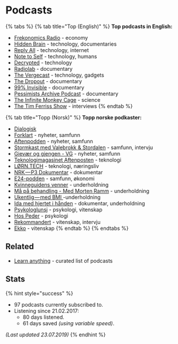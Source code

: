 # Podcasts

{% tabs %}
{% tab title="Top \(English\)" %}
**Top podcasts in English:**

* [Frekonomics Radio](http://freakonomics.com/) - economy
* [Hidden Brain](https://www.npr.org/series/423302056/hidden-brain?t=1559991843436) - technology, documentaries
* [Reply All](https://gimletmedia.com/shows/reply-all) - technology, internet
* [Note to Self](https://www.wnycstudios.org/shows/notetoself) - technology, humans
* [Decrypted](https://www.bloomberg.com/podcasts/decrypted) - technology
* [Radiolab](https://www.wnycstudios.org/shows/radiolab) - documentary
* [The Vergecast](https://www.theverge.com/the-vergecast) - technology, gadgets
* [The Dropout](http://abcradio.com/podcasts/the-dropout/) - documentary
* [99% Invisible](https://99percentinvisible.org/) - documentary
* [Pessimists Archive Podcast](https://pessimists.co/) - documentary
* [The Infinite Monkey Cage](https://www.bbc.co.uk/programmes/b00snr0w/episodes/downloads) - science
* [The Tim Ferriss Show](https://tim.blog/podcast/) - interviews
{% endtab %}

{% tab title="Topp \(Norsk\)" %}
**Topp norske podkaster:**

* [Dialogisk](https://www.modernemedia.no/dialogisk)
* [Forklart](https://www.aftenposten.no/emne/Forklart) - nyheter, samfunn
* [Aftenpodden](https://www.aftenposten.no/podkast#/aftenpodden) - nyheter, samfunn
* [Stormkast med Valebrokk & Stordalen](https://podtail.com/no/podcast/stormkast-med-valebrokk-stordalen/) - samfunn, intervju
* [Gievær og gjengen - VG](https://www.vg.no/podcast/giaever-og-joffen/) - nyheter, samfunn
* [Teknologimagasinet Aftenposten](https://www.aftenposten.no/tag/Teknologimagasinet) - teknologi
* [LØRN.TECH](https://lorn.tech/) - teknologi, næringsliv
* [NRK — P3 Dokumentar](https://p3.no/dokumentar/) - dokumentar
* [E24-podden](https://e24.no/podcast/e24-podden/) - samfunn, økonomi
* [Kvinneguidens venner](https://podtail.com/no/podcast/kvinneguidens-venner/) - underholdning
* [Må på behandling - Med Morten Ramm](https://podtail.com/no/podcast/ma-pa-behandling-med-morten-ramm/) - underholdning
* [Ukentlig — med BMI ](https://podcasts.apple.com/us/podcast/ukentlig-med-bmi/id1079815535)-underholdning
* [Ida med hjertet i hånden](https://podtail.com/no/podcast/ida-med-hjertet-i-handen/) - dokumentar, underholdning
* [Psykologlunsj](https://podtail.com/no/podcast/psykologlunsj/) - psykologi, vitenskap
* [Hos Peder](https://radio.nrk.no/podkast/hos_peder/nrkno-poddkast-25572-129444-10012018015400) - psykologi
* [Rekommandert](http://www.rubicontv.no/radio/25/rekommandert) - vitenskap, intervju
* [Ekko](https://radio.nrk.no/podkast/ekko_-_et_aktuelt_samfunnsprogram) - vitenskap
{% endtab %}
{% endtabs %}

## Related

*  [Learn anything](https://github.com/learn-anything/podcasts#readme) - curated list of podcasts

## Stats

{% hint style="success" %}
* 97 podcasts currently subscribed to.
* Listening since 21.02.2017:
  * 80 days listened.
  * 61 days saved _\(using variable speed\)_.

_\(Last updated 23.07.2019\)_
{% endhint %}


